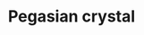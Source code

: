---
layout: item
title: Pegasian crystal
item-id: 13229
datatable: true
id: 13229
name: "Pegasian crystal"
members: true
lowalch: 18000
highalch: 27000
examine: "A powerful crystal of flight."
monsters:
  - id: 5862
    name: "Cerberus"
    members: true
    combat_level: 318
    wiki_url: "https://oldschool.runescape.wiki/w/Cerberus"
    drops:
      - quantity: "1"
        rarity: 0.001953125
        drop_requirements: null
---